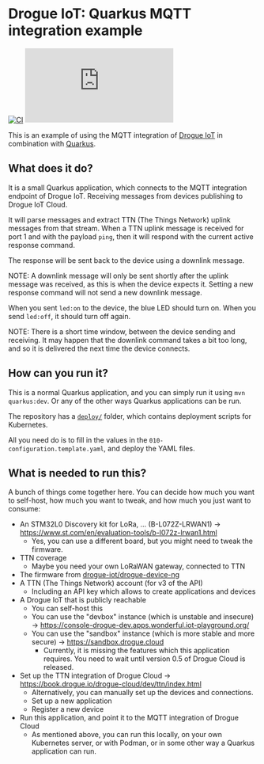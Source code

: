 # Drogue IoT: Quarkus MQTT integration example

[![CI](https://github.com/drogue-iot/quarkus-mqtt-integration-example/workflows/CI/badge.svg)](https://github.com/drogue-iot/quarkus-mqtt-integration-example/actions?query=workflow%3A%22CI%22)
[![Matrix](https://img.shields.io/matrix/drogue-iot:matrix.org)](https://matrix.to/#/#drogue-iot:matrix.org)

This is an example of using the MQTT integration of [Drogue IoT](https://drogue.io) in combination
with [Quarkus](https://quarkus.io/).

## What does it do?

It is a small Quarkus application, which connects to the MQTT integration endpoint of Drogue IoT. Receiving messages
from devices publishing to Drogue IoT Cloud.

It will parse messages and extract TTN (The Things Network) uplink messages from that stream. When a TTN uplink message
is received for port 1 and with the payload `ping`, then it will respond with the current active response command.

The response will be sent back to the device using a downlink message.

NOTE: A downlink message will only be sent shortly after the uplink message was received, as this is when the device
expects it. Setting a new response command will not send a new downlink message.

When you sent `led:on` to the device, the blue LED should turn on. When you send `led:off`, it should turn off again.

NOTE: There is a short time window, between the device sending and receiving. It may happen that the downlink command
takes a bit too long, and so it is delivered the next time the device connects.

## How can you run it?

This is a normal Quarkus application, and you can simply run it using `mvn quarkus:dev`. Or any of the other ways
Quarkus applications can be run.

The repository has a [`deploy/`](/deploy) folder, which contains deployment scripts for Kubernetes.

All you need do is to fill in the values in the `010-configuration.template.yaml`, and deploy the YAML files.

## What is needed to run this?

A bunch of things come together here. You can decide how much you want to self-host, how much you want to tweak, and how
much you just want to consume:

* An STM32L0 Discovery kit for LoRa, … (B-L072Z-LRWAN1) -> https://www.st.com/en/evaluation-tools/b-l072z-lrwan1.html
    * Yes, you can use a different board, but you might need to tweak the firmware.
* TTN coverage
    * Maybe you need your own LoRaWAN gateway, connected to TTN
* The firmware
  from [drogue-iot/drogue-device-ng](https://github.com/drogue-iot/drogue-device-ng/tree/main/examples/stm32l0xx/lora-discovery)
* A TTN (The Things Network) account (for v3 of the API)
    * Including an API key which allows to create applications and devices
* A Drogue IoT that is publicly reachable
    * You can self-host this
    * You can use the "devbox" instance (which is unstable and insecure)
      -> https://console-drogue-dev.apps.wonderful.iot-playground.org/
    * You can use the "sandbox" instance (which is more stable and more secure) -> https://sandbox.drogue.cloud
        * Currently, it is missing the features which this application requires. You need to wait until version 0.5 of
          Drogue Cloud is released.
* Set up the TTN integration of Drogue Cloud -> https://book.drogue.io/drogue-cloud/dev/ttn/index.html
    * Alternatively, you can manually set up the devices and connections.
    * Set up a new application
    * Register a new device
* Run this application, and point it to the MQTT integration of Drogue Cloud
    * As mentioned above, you can run this locally, on your own Kubernetes server, or with Podman, or in some other way
      a Quarkus application can run.
